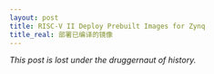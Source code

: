 ```yaml
---
layout: post
title: RISC-V II Deploy Prebuilt Images for Zynq
title_real: 部署已编译的镜像
---
```


_This post is lost under the druggernaut of history._
